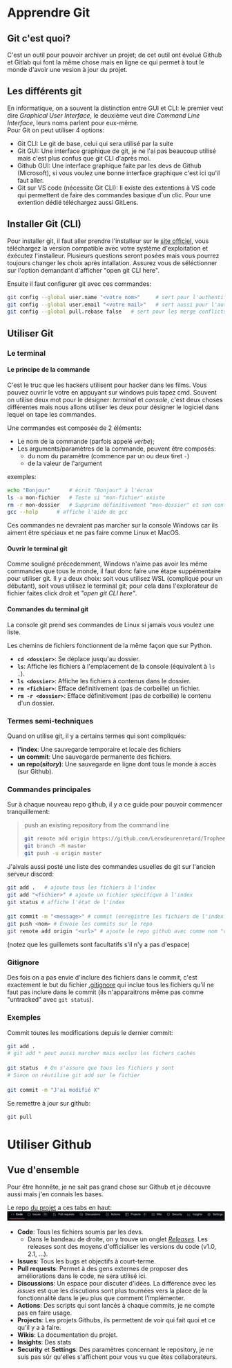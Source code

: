# Apprendre Git

## Git c'est quoi?  
C'est un outil pour pouvoir archiver un projet; de cet outil ont évolué Github et Gitlab qui font la même chose mais en ligne ce qui permet à tout le monde d'avoir une vesion à jour du projet.

## Les différents git
En informatique, on a souvent la distinction entre GUI et CLI: le premier veut dire _Graphical User Interface_, le deuxième veut dire _Command Line Interface_, leurs noms parlent pour eux-même.  
Pour Git on peut utiliser 4 options:
+ Git CLI: Le git de base, celui qui sera utilisé par la suite
+ Git GUI: Une interface graphique de git, je ne l'ai pas beaucoup utilisé mais c'est plus confus que git CLI d'après moi.
+ Github GUI: Une interface graphique faite par les devs de Github (Microsoft), si vous voulez une bonne interface graphique c'est ici qu'il faut aller.
+ Git sur VS code (nécessite Git CLI): Il existe des extentions à VS code qui permettent de faire des commandes basique d'un clic. Pour une extention dédié téléchargez aussi GitLens.

## Installer Git (CLI)
Pour installer git, il faut aller prendre l'installeur sur le [site officiel](https://git-scm.com/downloads), vous téléchargez la version compatible avec votre système d'exploitation et éxécutez l'installeur. Plusieurs questions seront posées mais vous pourrez toujours changer les choix après intallation. Assurez vous de séléctionner sur l'option demandant d'afficher "open git CLI here".

Ensuite il faut configurer git avec ces commandes:
```bash
git config --global user.name "<votre nom>"		# sert pour l'authentification
git config --global user.email "<votre mail>"	# sert aussi pour l'authentification
git config --global pull.rebase false	# sert pour les merge conflicts
```

## Utiliser Git
### Le terminal
#### Le principe de la commande
C'est le truc que les hackers utilisent pour hacker dans les films. Vous pouvez ouvrir le votre en appuyant sur windows puis tapez cmd. Souvent on utilise deux mot pour le désigner: _terminal_ et _console_, c'est deux choses différentes mais nous allons utiliser les deux pour désigner le logiciel dans lequel on tape les commandes.

Une commandes est composée de 2 éléments:
- Le nom de la commande (parfois appelé _verbe_);
- Les arguments/paramètres de la commande, peuvent être composés:
	+ du nom du paramètre (commence par un ou deux tiret `-`)
	+ de la valeur de l'argument

exemples:
```bash
echo "Bonjour"		# écrit "Bonjour" à l'écran
ls -a mon-fichier	# Teste si "mon-fichier" existe
rm -r mon-dossier	# Supprime définitivement "mon-dossier" et son contenu
gcc --help		# affiche l'aide de gcc
```
Ces commandes ne devraient pas marcher sur la console Windows car ils aiment être spéciaux et ne pas faire comme Linux et MacOS.

#### Ouvrir le terminal git
Comme souligné précedemment, Windows n'aime pas avoir les même commandes que tous le monde, il faut donc faire une étape suppémentaire pour utiliser git. Il y a deux choix: soit vous utilisez WSL (compliqué pour un débutant), soit vous utilisez le terminal git; pour cela dans l'explorateur de fichier faites click droit et _"open git CLI here"_.

#### Commandes du terminal git
La console git prend ses commandes de Linux si jamais vous voulez une liste.

Les chemins de fichiers fonctionnent de la même façon que sur Python.

- **`cd <dossier>`**: Se déplace jusqu'au dossier.
- **`ls`**: Affiche les fichiers à l'emplacement de la console (équivalent à `ls .`).
- **`ls <dossier>`**: Affiche les fichiers à contenus dans le dossier.
- **`rm <fichier>`**: Efface définitivement (pas de corbeille) un fichier.
- **`rm -r <dossier>`**: Efface définitivement (pas de corbeille) le contenu d'un dossier.


### Termes semi-techniques
Quand on utilise git, il y a certains termes qui sont compliqués:
+ **l'index**: Une sauvegarde temporaire et locale des fichiers
+ **un commit**: Une sauvegarde permanente des fichiers.
+ **un repo(_sitory_)**: Une sauvegarde en ligne dont tous le monde à accès (sur Github).

### Commandes principales
Sur à chaque nouveau repo github, il y a ce guide pour pouvoir commencer tranquillement:
> push an existing repository from the command line
> 
> ```bash
> git remote add origin https://github.com/Lecodeurenretard/Trophee-NSI.git
> git branch -M master
> git push -u origin master
> ```

J'aivais aussi posté une liste des commandes usuelles de git sur l'ancien serveur discord:
```bash
git add .   # ajoute tous les fichiers à l'index
git add "<fichier>" # ajoute un fichier spécifique à l'index 
git status # affiche l'état de l'index

git commit -m "<message>" # commit (enregistre les fichiers de l'index et les y enlèvent)
git push <nom> # Envoie les commits sur le repo
git remote add origin "<url>" # ajoute le repo github avec comme nom "origin"
```
(notez que les guillemets sont facultatifs s'il n'y a pas d'espace)

### Gitignore
Des fois on a pas envie d'inclure des fichiers dans le commit, c'est exactement le but du fichier [.gitignore](../.gitignore) qui inclue tous les fichiers qu'il ne faut pas inclure dans le commit (ils n'apparaitrons même pas comme "untracked" avec `git status`).

### Exemples
Commit toutes les modifications depuis le dernier commit:
```bash
git add .	
# git add * peut aussi marcher mais exclus les fichers cachés

git status	# On s'assure que tous les fichiers y sont
# Sinon on réutilise git add sur le fichier

git commit -m "J'ai modifié X"
```

Se remettre à jour sur github:
```bash
git pull
```


# Utiliser Github
## Vue d'ensemble
Pour être honnête, je ne sait pas grand chose sur Github et je découvre aussi mais j'en connais les bases.

Le repo [du projet](https://github.com/Lecodeurenretard/Trophee-NSI) a ces tabs en haut:
![barre](imgs/barre%20github.png)

+ **Code**: Tous les fichiers soumis par les devs.
	- Dans le bandeau de droite, on y trouve un onglet _[Releases](https://github.com/Lecodeurenretard/Trophee-NSI/releases)_. Les releases sont des moyens d'officialiser les versions du code (v1.0, 2.1, ...).
+ **Issues**: Tous les bugs et objectifs à court-terme.
+ **Pull requests**: Permet à des gens externes de proposer des améliorations dans le code, ne sera utilisé ici.
+ **Discussions**: Un espace pour discuter d'idées. La différence avec les _issues_ est que les discutions sont plus tournées vers la place de la fonctionnalité dans le jeu plus que comment l'implémenter.
+ **Actions**: Des scripts qui sont lancés à chaque commits, je ne compte pas en faire usage.
+ **Projects**: Les projets Githubs, ils permettent de voir qui fait quoi et ce qu'il y a à faire.
+ **Wikis**: La documentation du projet.
+ **Insights**: Des stats
+ **Security** et **Settings**: Des paramètres concernant le repository, je ne suis pas sûr qu'elles s'affichent pour vous vu que êtes collaborateurs.